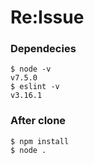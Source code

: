 # Re:Issue

### Dependecies
```
$ node -v
v7.5.0
$ eslint -v
v3.16.1
```

### After clone
```
$ npm install
$ node .
```